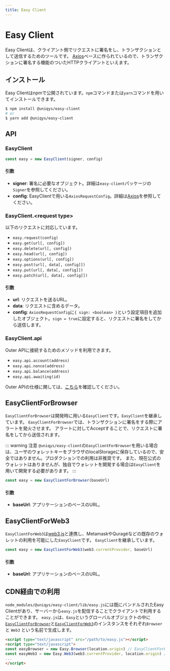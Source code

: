 ```yaml
---
title: Easy Client
---
```


# Easy Client

Easy Clientは、クライアント側でリクエストに署名をし、トランザクションとして送信するためのツールです。
[Axios](https://github.com/axios/axios)ベースに作られているので、トランザクションに署名する機能のついたHTTPクライアントといえます。

## インストール

Easy Clientはnpmで公開されています。`npm`コマンドまたは`yarn`コマンドを用いてインストールできます。

```bash
$ npm install @uniqys/easy-client
# or
$ yarn add @uniqys/easy-client
```

## API

### EasyClient

```js
const easy = new EasyClient(signer, config)
```

#### 引数

- **signer**: 署名に必要なオブジェクト。詳細は`easy-client`パッケージの`Signer`を参照してください。
- **config**: EasyClientで用いる`AxiosRequestConfig`。詳細は[Axios](https://github.com/axios/axios)を参照してください。

### EasyClient.\<request type\>

以下のリクエストに対応しています。

- `easy.request(config)`
- `easy.get(url[, config])`
- `easy.delete(url[, config])`
- `easy.head(url[, config])`
- `easy.options(url[, config])`
- `easy.post(url[, data[, config]])`
- `easy.put(url[, data[, config]])`
- `easy.patch(url[, data[, config]])`

#### 引数

- **url**: リクエストを送るURL。
- **data**: リクエストに含めるデータ。
- **config**: `AxiosRequestConfig`に`{ sign: <boolean> }`という設定項目を追加したオブジェクト。`sign = true`に設定すると、リクエストに署名をしてから送信します。

### EasyClient.api

Outer APIに接続するためのメソッドを利用できます。

- `easy.api.account(address)`
- `easy.api.nonce(address)`
- `easy.api.balance(address)`
- `easy.api.awaiting(id)`

Outer APIの仕様に関しては、[こちら](/ja/easy-framework/api.md#outer-api)を確認してください。

## EasyClientForBrowser

`EasyClientForBrowser`は開発時に用いる`EasyClient`です。`EasyClient`を継承しています。
`EasyClientForBrowser`では、トランザクションに署名をする際にアラートを発火させます。
アラートに対してAcceptすることで、リクエストに署名をしてから送信されます。

::: warning 注意
`@uniqys/easy-client`の`EasyClientForBrowser`を用いる場合は、ユーザのウォレットキーをブラウザのlocalStorageに保存しているので、安全ではありません。プロダクションでの利用は非推奨です。
また、現在公式のウォレットはありませんが、独自でウォレットを開発する場合は`EasyClient`を用いて開発する必要があります。
:::

```js
const easy = new EasyClientForBrowser(baseUrl)
```

#### 引数

- **baseUrl**: アプリケーションのベースのURL。

## EasyClientForWeb3
`EasyClientForWeb3`は[web3.js](https://github.com/ethereum/web3.js)と連携し、MetamaskやQuragéなどの既存のウォレットの利用を可能にした`EasyClient`です。
`EasyClient`を継承しています。

```js
const easy = new EasyClientForWeb3(web3.currentProvider, baseUrl)
```

#### 引数

- **baseUrl**: アプリケーションのベースのURL。

## CDN経由での利用
`node_modules/@uniqys/easy-client/lib/easy.js`には既にバンドルされたEasy Clientがあり、サーバーから`easy.js`を配信することでクライアントで利用することができます。
`easy.js`は、`Easy`というグローバルオブジェクトの中に[`EasyClientForBrowser`](#easyclientforbrowser)と[`EasyClientForWeb3`](#easyclientforweb3)のインスタンスをそれぞれ`Browser` と `Web3` という名前で生成します。

```html
<script type="text/javascript" src="/path/to/easy.js"></script>
<script type="text/javascript">
const easyBrowser = new Easy.Browser(location.origin) // EasyClientForBrowser
const easyWeb3 = new Easy.Web3(web3.currentProvider, location.origin) // EasyClientForWeb3
...
</script>
```
